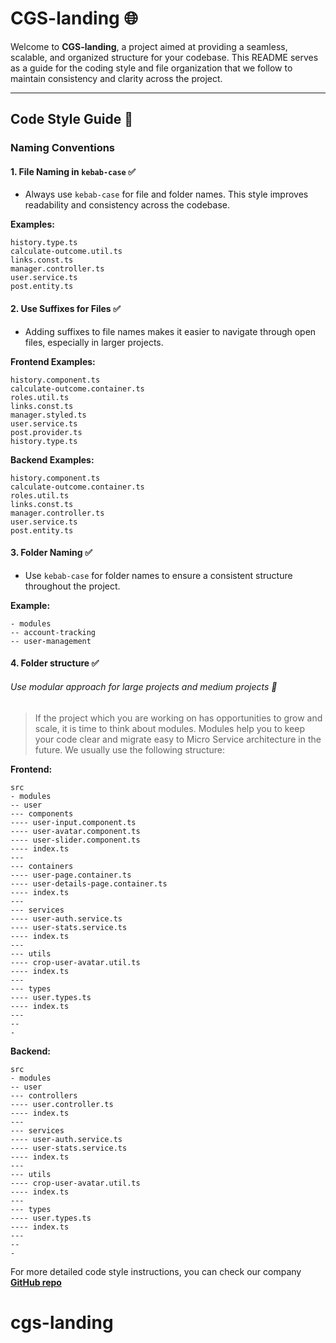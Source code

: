 # CGS-landing 🌐

Welcome to **CGS-landing**, a project aimed at providing a seamless, scalable, and organized structure for your codebase. This README serves as a guide for the coding style and file organization that we follow to maintain consistency and clarity across the project.

---

## **Code Style Guide** 📝

### **Naming Conventions**

#### 1. File Naming in `kebab-case` ✅
- Always use `kebab-case` for file and folder names. This style improves readability and consistency across the codebase.

**Examples:**

```
history.type.ts
calculate-outcome.util.ts
links.const.ts
manager.controller.ts
user.service.ts
post.entity.ts
```

#### 2. Use Suffixes for Files ✅
- Adding suffixes to file names makes it easier to navigate through open files, especially in larger projects.

**Frontend Examples:**
```
history.component.ts
calculate-outcome.container.ts
roles.util.ts
links.const.ts
manager.styled.ts
user.service.ts
post.provider.ts
history.type.ts
```  

**Backend Examples:**
```
history.component.ts
calculate-outcome.container.ts
roles.util.ts
links.const.ts
manager.controller.ts
user.service.ts
post.entity.ts
```

#### 3. Folder Naming ✅
- Use `kebab-case` for folder names to ensure a consistent structure throughout the project.

**Example:**
```
- modules
-- account-tracking
-- user-management
```

#### 4. Folder structure ✅

###### Use modular approach for large projects and medium projects 🙏

> If the project which you are working on has opportunities to grow and scale, it is time to think about modules.
> Modules help you to keep your code clear and migrate easy to Micro Service architecture in the future.
> We usually use the following structure:


**Frontend:**

```
src
- modules
-- user
--- components
---- user-input.component.ts
---- user-avatar.component.ts
---- user-slider.component.ts
---- index.ts
---
--- containers
---- user-page.container.ts
---- user-details-page.container.ts
---- index.ts
---
--- services
---- user-auth.service.ts
---- user-stats.service.ts
---- index.ts
---
--- utils
---- crop-user-avatar.util.ts
---- index.ts
---
--- types
---- user.types.ts
---- index.ts
---
--
-

```


**Backend:**

```
src
- modules
-- user
--- controllers
---- user.controller.ts
---- index.ts
---
--- services
---- user-auth.service.ts
---- user-stats.service.ts
---- index.ts
---
--- utils
---- crop-user-avatar.util.ts
---- index.ts
---
--- types
---- user.types.ts
---- index.ts
---
--
-
```


For more detailed code style instructions, you can check our company [**GitHub repo**](https://github.com/CodeGeneration-2020/code-generation-code-style/tree/main)
# cgs-landing
